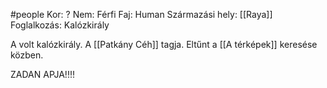 #people
Kor: ?
Nem: Férfi
Faj: Human
Származási hely: [[Raya]]
Foglalkozás: Kalózkirály

A volt kalózkirály. A [[Patkány Céh]] tagja. Eltűnt a [[A térképek]] keresése közben.

ZADAN APJA!!!!